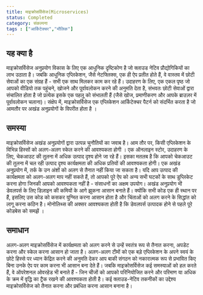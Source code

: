 ```yaml
---
title: माइक्रोसर्विसेज(Microservices) 
status: Completed
category: संकल्पना
tags : ["आर्किटेक्चर","मौलिक"]
---
```


## यह क्या है

माइक्रोसर्विसेज अनुप्रयोग विकास के लिए एक आधुनिक दृष्टिकोण है जो क्लाउड नेटिव प्रौद्योगिकियों का लाभ उठाता है। जबकि आधुनिक एप्लिकेशन, जैसे नेटफ्लिक्स, एक ही ऐप प्रतीत होते हैं, वे वास्तव में छोटी सेवाओं का एक संग्रह हैं - सभी एक साथ मिलकर काम कर रहे हैं। उदाहरण के लिए, एक एकल पृष्ठ जो आपको वीडियो तक पहुंचने, खोजने और पूर्वावलोकन करने की अनुमति देता है, संभवतः छोटी सेवाओं द्वारा संचालित होता है जो प्रत्येक इसके एक पहलू को संभालती हैं (जैसे खोज, प्रमाणीकरण और आपके ब्राउज़र में पूर्वावलोकन चलाना)। संक्षेप में, माइक्रोसर्विसेज एक एप्लिकेशन आर्किटेक्चर पैटर्न को संदर्भित करता है जो आमतौर पर अखंड अनुप्रयोगों के विपरीत होता है ।

## समस्या 

माइक्रोसर्विसेज अखंड अनुप्रयोगों द्वारा उत्पन्न चुनौतियों का जवाब है। आम तौर पर, किसी एप्लिकेशन के विभिन्न हिस्सों को अलग-अलग स्केल करने की आवश्यकता होगी । एक ऑनलाइन स्टोर, उदाहरण के लिए, चेकआउट की तुलना में अधिक उत्पाद दृश्य होने जा रहे हैं। इसका मतलब है कि आपको चेकआउट की तुलना में चल रही उत्पाद दृश्य कार्यक्षमता की अधिक प्रतियों की आवश्यकता होगी। एक अखंड अनुप्रयोग में, तर्क के उन अंशों को अलग से तैनात नहीं किया जा सकता है। यदि आप उत्पाद की कार्यक्षमता को अलग-अलग माप नहीं सकते हैं, तो आपको पूरे ऐप को अन्य सभी घटकों के साथ डुप्लिकेट करना होगा जिनकी आपको आवश्यकता नहीं है - संसाधनों का अक्षम उपयोग। अखंड अनुप्रयोग भी डेवलपर्स के लिए डिज़ाइन की कमियों के आगे झुकना आसान बनाते हैं। क्योंकि सभी कोड एक ही स्थान पर हैं, इसलिए उस कोड को कसकर युग्मित करना आसान होता है और चिंताओं को अलग करने के सिद्धांत को लागू करना कठिन है। मोनोलिथ्स की अक्सर आवश्यकता होती है कि डेवलपर्स उत्पादक होने से पहले पूरे कोडबेस को समझें । 

## समाधान

अलग-अलग माइक्रोसर्विसेज में कार्यक्षमता को अलग करने से उन्हें स्वतंत्र रूप से तैनात करना, अपडेट करना और स्केल करना आसान हो जाता है। अलग-अलग टीमों को एक बड़े एप्लिकेशन के अपने स्वयं के छोटे हिस्से पर ध्यान केंद्रित करने की अनुमति देकर आप बाकी संगठन को नकारात्मक रूप से प्रभावित किए बिना उनके ऐप पर काम करना भी आसान बना देते हैं। जबकि माइक्रोसर्विसेज कई समस्याओं को हल करते हैं, वे ऑपरेशनल ओवरहेड भी बनाते हैं - जिन चीजों को आपको परिनियोजित करने और परिमाण या अधिक के क्रम में वृद्धि का ट्रैक रखने की आवश्यकता होती है। कई क्लाउड-नेटिव तकनीकों का उद्देश्य माइक्रोसर्विसेज को तैनात करना और प्रबंधित करना आसान बनाना है।
